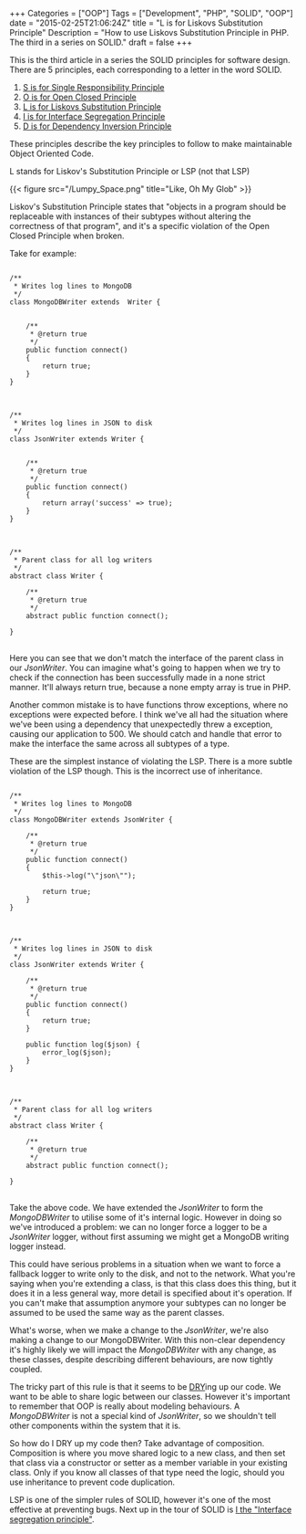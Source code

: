 +++
Categories = ["OOP"]
Tags = ["Development", "PHP", "SOLID", "OOP"]
date = "2015-02-25T21:06:24Z"
title = "L is for Liskovs Substitution Principle"
Description = "How to use Liskovs Substitution Principle in PHP. The third in a series on SOLID."
draft = false
+++

This is the third article in a series the SOLID principles for software design. There are 5 principles, each corresponding to a letter in the word SOLID.

1. [S is for Single Responsibility Principle](/post/0004-s-is-for-single-responsibility-principle)
2. [O is for Open Closed Principle](/post/o-is-for-open-closed-principle)
3. [L is for Liskovs Substitution Principle](/post/l-is-for-liskovs-substitution-principle)
4. [I is for Interface Segregation Principle](/post/I-is-for-Interface-Segregation-principle)
5. [D is for Dependency Inversion Principle](/post/D-is-for-Dependency-Inversion-Principle)

These principles describe the key principles to follow to make maintainable Object Oriented Code.

L stands for Liskov's Substitution Principle or LSP (not that LSP)

{{< figure src="/Lumpy_Space.png" title="Like, Oh My Glob" >}}

Liskov's Substitution Principle states that "objects in a program should be replaceable with instances of their subtypes without altering the correctness of that program", and it's a specific violation of the Open Closed Principle when broken.

Take for example:

<pre class="code">
<code class="php">
/**
 * Writes log lines to MongoDB
 */
class MongoDBWriter extends  Writer {


    /**
     * @return true
     */
    public function connect()
    {
        return true;
    }
}
</code>
</pre>
<pre class="code">
<code class="php">
/**
 * Writes log lines in JSON to disk
 */
class JsonWriter extends Writer {


    /**
     * @return true
     */
    public function connect()
    {
        return array('success' => true);
    }
}
</code>
</pre>
<pre class="code">
<code class="php">
/**
 * Parent class for all log writers
 */
abstract class Writer {

    /**
     * @return true
     */
    abstract public function connect();

}
</code>
</pre>

Here you can see that we don't match the interface of the parent class in our *JsonWriter*. You can imagine what's going to happen when we try to check if the connection has been successfully made in a none strict manner. It'll always return true, because a none empty array is true in PHP.

 Another common mistake is to have functions throw exceptions, where no exceptions were expected before. I think we've all had the situation where we've been using a dependency that unexpectedly threw a exception, causing our application to 500. We should catch and handle that error to make the interface the same across all subtypes of a type.

These are the simplest instance of violating the LSP. There is a more subtle violation of the LSP though. This is the incorrect use of inheritance.

<pre class="code">
<code class="php">
/**
 * Writes log lines to MongoDB
 */
class MongoDBWriter extends JsonWriter {

    /**
     * @return true
     */
    public function connect()
    {
        $this->log("\"json\"");

        return true;
    }
}
</code>
</pre>
<pre class="code">
<code class="php">
/**
 * Writes log lines in JSON to disk
 */
class JsonWriter extends Writer {

    /**
     * @return true
     */
    public function connect()
    {
        return true;
    }

    public function log($json) {
        error_log($json);
    }
}
</code>
</pre>
<pre class="code">
<code class="php">
/**
 * Parent class for all log writers
 */
abstract class Writer {

    /**
     * @return true
     */
    abstract public function connect();

}
</code>
</pre>

Take the above code. We have extended the *JsonWriter* to form the *MongoDBWriter* to utilise some of it's internal logic. However in doing so we've introduced a problem: we can no longer force a logger to be a *JsonWriter* logger, without first assuming we might get a MongoDB writing logger instead.

This could have serious problems in a situation when we want to force a fallback logger to write only to the disk, and not to the network. What you're saying when you're extending a class, is that this class does this thing, but it does it in a less general way, more detail is specified about it's operation. If you can't make that assumption anymore your subtypes can no longer be assumed to be used the same way as the parent classes.

What's worse, when we make a change to the *JsonWriter*, we're also making a change to our MongoDBWriter. With this non-clear dependency it's highly likely we will impact the *MongoDBWriter* with any change, as these classes, despite describing different behaviours, are now tightly coupled.

The tricky part of this rule is that it seems to be [DRY](http://en.wikipedia.org/wiki/Don%27t_repeat_yourself)ing up our code. We want to be able to share logic between our classes. However it's important to remember that OOP is really about modeling behaviours. A *MongoDBWriter* is not a special kind of *JsonWriter*, so we shouldn't tell other components within the system that it is.

So how do I DRY up my code then? Take advantage of composition. Composition is where you move shared logic to a new class, and then set that class via a constructor or setter as a member variable in your existing class. Only if you know all classes of that type need the logic, should you use inheritance to prevent code duplication.

LSP is one of the simpler rules of SOLID, however it's one of the most effective at preventing bugs. Next up in the tour of SOLID is [I the "Interface segregation principle"](/post/I-is-for-Interface-Segregation-principle).
